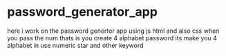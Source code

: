 # password_generator_app
here i work on the password genertor app using js html and also css when you pass the num thats is you create 4 alphabet password its make you 4 alphabet in use numeric star and other keyword
